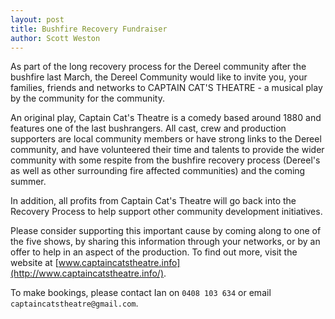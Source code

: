 ```yaml
---
layout: post
title: Bushfire Recovery Fundraiser
author: Scott Weston
---
```


As part of the long recovery process for the Dereel community after the
bushfire last March, the Dereel Community would like to invite you, your
families, friends and networks to CAPTAIN CAT'S THEATRE - a musical play by the
community for the community.
 
An original play, Captain Cat's Theatre is a comedy based around 1880 and
features one of the last bushrangers. All cast, crew and production supporters
are local community members or have strong links to the Dereel community, and
have volunteered their time and talents to provide the wider community with
some respite from the bushfire recovery process (Dereel's as well as other
surrounding fire affected communities) and the coming summer.
 
In addition, all profits from Captain Cat's Theatre will go back into the
Recovery Process to help support other community development initiatives.
 
Please consider supporting this important cause by coming along to one of the
five shows, by sharing this information through your networks, or by an offer
to help in an aspect of the production. To find out more, visit the website
at [www.captaincatstheatre.info](http://www.captaincatstheatre.info/).

To make bookings, please contact Ian on `0408 103 634` or email
`captaincatstheatre@gmail.com`.
